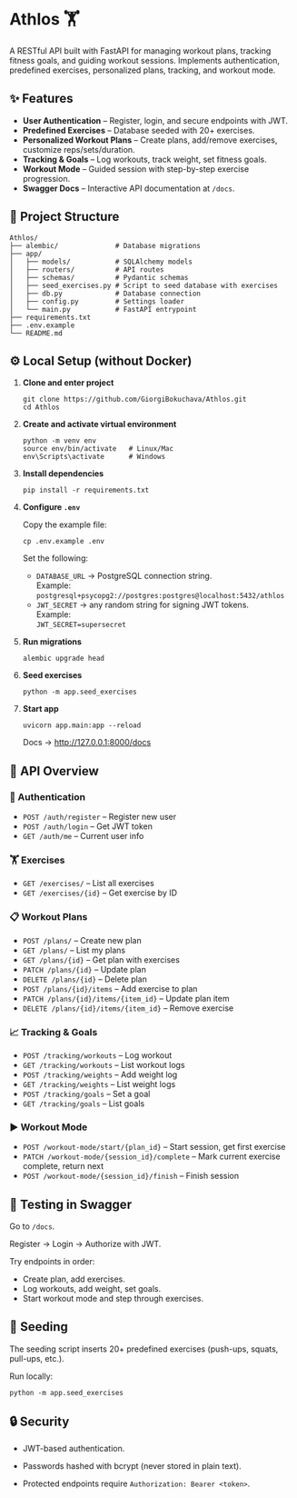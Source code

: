 ﻿# Athlos 🏋️

A RESTful API built with FastAPI for managing workout plans, tracking fitness goals, and guiding workout sessions. Implements authentication, predefined exercises, personalized plans, tracking, and workout mode.

## ✨ Features

- **User Authentication** – Register, login, and secure endpoints with JWT.
- **Predefined Exercises** – Database seeded with 20+ exercises.
- **Personalized Workout Plans** – Create plans, add/remove exercises, customize reps/sets/duration.
- **Tracking & Goals** – Log workouts, track weight, set fitness goals.
- **Workout Mode** – Guided session with step-by-step exercise progression.
- **Swagger Docs** – Interactive API documentation at `/docs`.

## 📂 Project Structure

```
Athlos/
├── alembic/              # Database migrations
├── app/
│   ├── models/           # SQLAlchemy models
│   ├── routers/          # API routes
│   ├── schemas/          # Pydantic schemas
│   ├── seed_exercises.py # Script to seed database with exercises
│   ├── db.py             # Database connection
│   ├── config.py         # Settings loader
│   └── main.py           # FastAPI entrypoint
├── requirements.txt
├── .env.example
└── README.md
```

## ⚙️ Local Setup (without Docker)

1. **Clone and enter project**
   ```
   git clone https://github.com/GiorgiBokuchava/Athlos.git
   cd Athlos
   ```

2. **Create and activate virtual environment**
   ```
   python -m venv env
   source env/bin/activate   # Linux/Mac
   env\Scripts\activate      # Windows
   ```

3. **Install dependencies**
   ```
   pip install -r requirements.txt
   ```

4. **Configure `.env`**

   Copy the example file:
   ```
   cp .env.example .env
   ```

   Set the following:
   - `DATABASE_URL` → PostgreSQL connection string.  
     Example:  
     `postgresql+psycopg2://postgres:postgres@localhost:5432/athlos`
   - `JWT_SECRET` → any random string for signing JWT tokens.  
     Example:  
     `JWT_SECRET=supersecret`

5. **Run migrations**
   ```
   alembic upgrade head
   ```

6. **Seed exercises**
   ```
   python -m app.seed_exercises
   ```

7. **Start app**
   ```
   uvicorn app.main:app --reload
   ```

   Docs → http://127.0.0.1:8000/docs

## 📖 API Overview

### 🔑 Authentication

- `POST /auth/register` – Register new user
- `POST /auth/login` – Get JWT token
- `GET /auth/me` – Current user info

### 🏋️ Exercises

- `GET /exercises/` – List all exercises
- `GET /exercises/{id}` – Get exercise by ID

### 📋 Workout Plans

- `POST /plans/` – Create new plan
- `GET /plans/` – List my plans
- `GET /plans/{id}` – Get plan with exercises
- `PATCH /plans/{id}` – Update plan
- `DELETE /plans/{id}` – Delete plan
- `POST /plans/{id}/items` – Add exercise to plan
- `PATCH /plans/{id}/items/{item_id}` – Update plan item
- `DELETE /plans/{id}/items/{item_id}` – Remove exercise

### 📈 Tracking & Goals

- `POST /tracking/workouts` – Log workout
- `GET /tracking/workouts` – List workout logs
- `POST /tracking/weights` – Add weight log
- `GET /tracking/weights` – List weight logs
- `POST /tracking/goals` – Set a goal
- `GET /tracking/goals` – List goals

### ▶️ Workout Mode

- `POST /workout-mode/start/{plan_id}` – Start session, get first exercise
- `PATCH /workout-mode/{session_id}/complete` – Mark current exercise complete, return next
- `POST /workout-mode/{session_id}/finish` – Finish session

## 🧪 Testing in Swagger

Go to `/docs`.  

Register → Login → Authorize with JWT.  

Try endpoints in order:  
- Create plan, add exercises.  
- Log workouts, add weight, set goals.  
- Start workout mode and step through exercises.

## 📝 Seeding

The seeding script inserts 20+ predefined exercises (push-ups, squats, pull-ups, etc.).  


Run locally:  
```
python -m app.seed_exercises
```

## 🔒 Security

- JWT-based authentication.
- Passwords hashed with bcrypt (never stored in plain text).

- Protected endpoints require `Authorization: Bearer <token>`.
